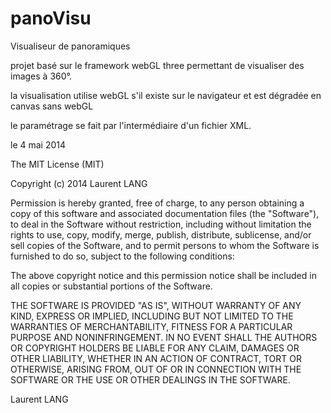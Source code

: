 panoVisu
========

Visualiseur de panoramiques

projet basé sur le framework webGL three permettant de visualiser des images à 360°.

la visualisation utilise webGL s'il existe sur le navigateur et est dégradée en canvas sans webGL

le paramétrage se fait par l'intermédiaire d'un fichier XML.

le 4 mai 2014


The MIT License (MIT)

Copyright (c) 2014 Laurent LANG

Permission is hereby granted, free of charge, to any person obtaining a copy
of this software and associated documentation files (the "Software"), to deal
in the Software without restriction, including without limitation the rights
to use, copy, modify, merge, publish, distribute, sublicense, and/or sell
copies of the Software, and to permit persons to whom the Software is
furnished to do so, subject to the following conditions:

The above copyright notice and this permission notice shall be included in all
copies or substantial portions of the Software.

THE SOFTWARE IS PROVIDED "AS IS", WITHOUT WARRANTY OF ANY KIND, EXPRESS OR
IMPLIED, INCLUDING BUT NOT LIMITED TO THE WARRANTIES OF MERCHANTABILITY,
FITNESS FOR A PARTICULAR PURPOSE AND NONINFRINGEMENT. IN NO EVENT SHALL THE
AUTHORS OR COPYRIGHT HOLDERS BE LIABLE FOR ANY CLAIM, DAMAGES OR OTHER
LIABILITY, WHETHER IN AN ACTION OF CONTRACT, TORT OR OTHERWISE, ARISING FROM,
OUT OF OR IN CONNECTION WITH THE SOFTWARE OR THE USE OR OTHER DEALINGS IN THE
SOFTWARE.

Laurent LANG


